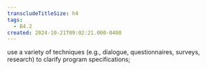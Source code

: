 ```yaml
---
transcludeTitleSize: h4
tags:
  - B4.2
created: 2024-10-21T09:02:21.000-0400
---
```

use a variety of techniques (e.g., dialogue, questionnaires, surveys, research) to clarify program specifications;